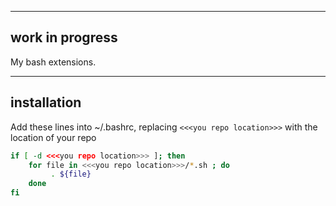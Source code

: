 -----------------------   
   work in progress 
-----------------------

My bash extensions.

------------
installation
------------
Add these lines into ~/.bashrc, replacing ```<<<you repo location>>>``` with the location of your repo


```bash
if [ -d <<<you repo location>>> ]; then
    for file in <<<you repo location>>>/*.sh ; do
         . ${file}
    done
fi
```
